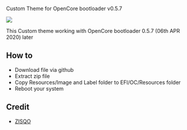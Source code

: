 Custom Theme for OpenCore bootloader v0.5.7

<img src="https://sixflow.kr/files/attach/images/62595/100/110/c5857188675e871cee388290424ba2eb.jpg">

This Custom theme working with OpenCore bootloader 0.5.7 (06th APR 2020) later

## How to

- Download file via github
- Extract zip file
- Copy Resources/Image and Label folder to EFI/OC/Resources folder
- Reboot your system


## Credit
- [ZISQO](https://sixflow.kr)
